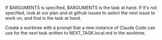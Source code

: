 If $ARGUMENTS is specified, $ARGUMENTS is the task at hand.  If it's not specified, look at our plan and at github issues to select the next issue to work on, and that is the task at hand.

Create a worktree with a prompt that a new instance of Claude Code can use for the next task written to NEXT_TASK.local.md in the worktree.
